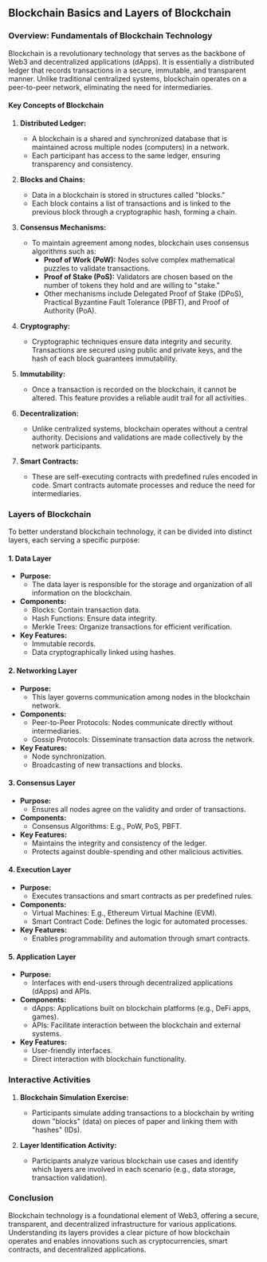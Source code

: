 ## Blockchain Basics and Layers of Blockchain

### **Overview: Fundamentals of Blockchain Technology**

Blockchain is a revolutionary technology that serves as the backbone of Web3 and decentralized applications (dApps). It is essentially a distributed ledger that records transactions in a secure, immutable, and transparent manner. Unlike traditional centralized systems, blockchain operates on a peer-to-peer network, eliminating the need for intermediaries.

#### **Key Concepts of Blockchain**

1. **Distributed Ledger:**
   - A blockchain is a shared and synchronized database that is maintained across multiple nodes (computers) in a network.
   - Each participant has access to the same ledger, ensuring transparency and consistency.

2. **Blocks and Chains:**
   - Data in a blockchain is stored in structures called "blocks."
   - Each block contains a list of transactions and is linked to the previous block through a cryptographic hash, forming a chain.

3. **Consensus Mechanisms:**
   - To maintain agreement among nodes, blockchain uses consensus algorithms such as:
     - **Proof of Work (PoW):** Nodes solve complex mathematical puzzles to validate transactions.
     - **Proof of Stake (PoS):** Validators are chosen based on the number of tokens they hold and are willing to "stake."
     - Other mechanisms include Delegated Proof of Stake (DPoS), Practical Byzantine Fault Tolerance (PBFT), and Proof of Authority (PoA).

4. **Cryptography:**
   - Cryptographic techniques ensure data integrity and security. Transactions are secured using public and private keys, and the hash of each block guarantees immutability.

5. **Immutability:**
   - Once a transaction is recorded on the blockchain, it cannot be altered. This feature provides a reliable audit trail for all activities.

6. **Decentralization:**
   - Unlike centralized systems, blockchain operates without a central authority. Decisions and validations are made collectively by the network participants.

7. **Smart Contracts:**
   - These are self-executing contracts with predefined rules encoded in code. Smart contracts automate processes and reduce the need for intermediaries.

### **Layers of Blockchain**

To better understand blockchain technology, it can be divided into distinct layers, each serving a specific purpose:

#### 1. **Data Layer**

- **Purpose:**
  - The data layer is responsible for the storage and organization of all information on the blockchain.
- **Components:**
  - Blocks: Contain transaction data.
  - Hash Functions: Ensure data integrity.
  - Merkle Trees: Organize transactions for efficient verification.
- **Key Features:**
  - Immutable records.
  - Data cryptographically linked using hashes.

#### 2. **Networking Layer**

- **Purpose:**
  - This layer governs communication among nodes in the blockchain network.
- **Components:**
  - Peer-to-Peer Protocols: Nodes communicate directly without intermediaries.
  - Gossip Protocols: Disseminate transaction data across the network.
- **Key Features:**
  - Node synchronization.
  - Broadcasting of new transactions and blocks.

#### 3. **Consensus Layer**

- **Purpose:**
  - Ensures all nodes agree on the validity and order of transactions.
- **Components:**
  - Consensus Algorithms: E.g., PoW, PoS, PBFT.
- **Key Features:**
  - Maintains the integrity and consistency of the ledger.
  - Protects against double-spending and other malicious activities.

#### 4. **Execution Layer**

- **Purpose:**
  - Executes transactions and smart contracts as per predefined rules.
- **Components:**
  - Virtual Machines: E.g., Ethereum Virtual Machine (EVM).
  - Smart Contract Code: Defines the logic for automated processes.
- **Key Features:**
  - Enables programmability and automation through smart contracts.

#### 5. **Application Layer**

- **Purpose:**
  - Interfaces with end-users through decentralized applications (dApps) and APIs.
- **Components:**
  - dApps: Applications built on blockchain platforms (e.g., DeFi apps, games).
  - APIs: Facilitate interaction between the blockchain and external systems.
- **Key Features:**
  - User-friendly interfaces.
  - Direct interaction with blockchain functionality.

### **Interactive Activities**

1. **Blockchain Simulation Exercise:**
   - Participants simulate adding transactions to a blockchain by writing down "blocks" (data) on pieces of paper and linking them with "hashes" (IDs).

2. **Layer Identification Activity:**
   - Participants analyze various blockchain use cases and identify which layers are involved in each scenario (e.g., data storage, transaction validation).

### **Conclusion**

Blockchain technology is a foundational element of Web3, offering a secure, transparent, and decentralized infrastructure for various applications. Understanding its layers provides a clear picture of how blockchain operates and enables innovations such as cryptocurrencies, smart contracts, and decentralized applications.

